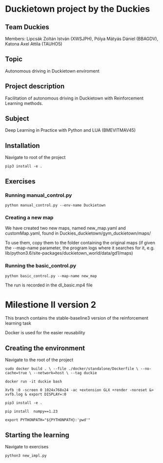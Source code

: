 # Duckietown project by the Duckies
## Team Duckies  
Members: Lipcsák Zoltán István (XWSJPH), Pólya Mátyás Dániel (BBAGDV), Katona Axel Attila (TAUHO5)
## Topic
Autonomous driving in Duckietown enviroment  
## Project description 
Facilitation of autonomous driving in Duckietown with Reinforcement Learning methods.
## Subject
Deep Learning in Practice with Python and LUA (BMEVITMAV45)  

## Installation
Navigate to root of the project

`pip3 install -e .`
## Exercises
### Running manual_control.py
`python manual_control.py --env-name Duckietown`
### Creating a new map
We have created two new maps, named new_map.yaml and customMap.yaml, found in Duckies_duckietown/gym_duckietown/maps/

To use them, copy them to the folder containing the original maps (if given the --map-name parameter, the program logs where it searches for it, e.g. lib/python3.6/site-packages/duckietown_world/data/gd1/maps)

### Running the basic_control.py
`python basic_control.py --map-name new_map`

The run is recorded in the dl_basic.mp4 file

# Milestione II version 2
This branch contains the stable-baseline3 version of the reinforcement learning task

Docker is used for the easier reusability
## Creating the environment
Navigate to the root of the project

`sudo docker build . \
       --file ./docker/standalone/Dockerfile \
       --no-cache=true \
       --network=host \
       --tag duckie`
       
`docker run -it duckie bash`

`Xvfb :0 -screen 0 1024x768x24 -ac +extension GLX +render -noreset &> xvfb.log & export DISPLAY=:0 `

`pip3 install -e .`

`pip install  numpy==1.23`

`export PYTHONPATH="${PYTHONPATH}:'pwd'"`

## Starting the learning

Navigate to exercises

`python3 new_impl.py`
